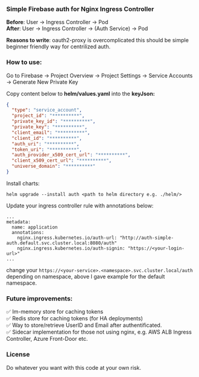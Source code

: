 ### Simple Firebase auth for Nginx Ingress Controller

**Before**: User -> Ingress Controller -> Pod \
**After**: User -> Ingress Controller -> (Auth Service) -> Pod

**Reasons to write**: oauth2-proxy is overcomplicated this should be simple beginner friendly way for centrilized auth.

### How to use:


Go to Firebase -> Project Overview -> Project Settings -> Service Accounts -> Generate New Private Key

Copy content below to **helm/values.yaml** into the **keyJson:**

```json
{
  "type": "service_account",
  "project_id": "**********",
  "private_key_id": "**********",
  "private_key": "**********",
  "client_email": "**********",
  "client_id": "**********",
  "auth_uri": "**********",
  "token_uri": "**********",
  "auth_provider_x509_cert_url": "**********",
  "client_x509_cert_url": "**********",
  "universe_domain": "**********"
}
```

Install charts:

`helm upgrade --install auth <path to helm directory e.g. ./helm/>`

Update your ingress controller rule with annotations below:

```
...
metadata:
  name: application
  annotations:
    nginx.ingress.kubernetes.io/auth-url: "http://auth-simple-auth.default.svc.cluster.local:8080/auth"
    nginx.ingress.kubernetes.io/auth-signin: "https://<your-login-url>"
...
```

change your `https://<your-service>.<namespace>.svc.cluster.local/auth` depending on namespace, above I gave example for the default namespace.

### Future improvements:

✅ Im-memory store for caching tokens \
✅ Redis store for caching tokens (for HA deployments) \
✅ Way to store/retrieve UserID and Email after authentificated. \
✅ Sidecar implementation for those not using nginx, e.g. AWS ALB Ingress Controller, Azure Front-Door etc.

### License

Do whatever you want with this code at your own risk.